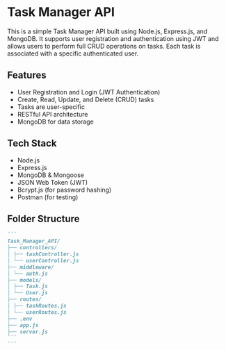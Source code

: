 # Task Manager API

This is a simple Task Manager API built using Node.js, Express.js, and MongoDB. It supports user registration and authentication using JWT and allows users to perform full CRUD operations on tasks. Each task is associated with a specific authenticated user.

## Features

- User Registration and Login (JWT Authentication)
- Create, Read, Update, and Delete (CRUD) tasks
- Tasks are user-specific
- RESTful API architecture
- MongoDB for data storage

## Tech Stack

- Node.js
- Express.js
- MongoDB & Mongoose
- JSON Web Token (JWT)
- Bcrypt.js (for password hashing)
- Postman (for testing)

## Folder Structure
````markdown
```
Task_Manager_API/
├── controllers/
│ ├── taskController.js
│ └── userController.js
├── middleware/
│ └── auth.js
├── models/
│ ├── Task.js
│ └── User.js
├── routes/
│ ├── taskRoutes.js
│ └── userRoutes.js
├── .env
├── app.js
├── server.js
```
```

